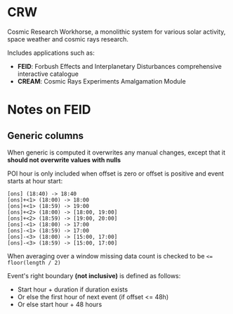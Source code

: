 # CRW
Cosmic Research Workhorse, a monolithic system for various solar activity, space weather and cosmic rays research.

Includes applications such as:
- **FEID**: Forbush Effects and Interplanetary Disturbances comprehensive interactive catalogue
- **CREAM**: Cosmic Rays Experiments Amalgamation Module

# Notes on FEID

## Generic columns

When generic is computed it overwrites any manual changes, except that it **should not overwrite values with nulls**

POI hour is only included when offset is zero or offset is positive and event starts at hour start:
```
[ons] (18:40) -> 18:40
[ons]+<1> (18:00) -> 18:00
[ons]+<1> (18:59) -> 19:00
[ons]+<2> (18:00) -> [18:00, 19:00]
[ons]+<2> (18:59) -> [19:00, 20:00]
[ons]-<1> (18:00) -> 17:00
[ons]-<1> (18:59) -> 17:00
[ons]-<3> (18:00) -> [15:00, 17:00]
[ons]-<3> (18:59) -> [15:00, 17:00]
```

When averaging over a window missing data count is checked to be `<= floor(length / 2)`

Event's right boundary **(not inclusive)** is defined as follows:
- Start hour + duration if duration exists
- Or else the first hour of next event (if offset <= 48h)
- Or else start hour + 48 hours 